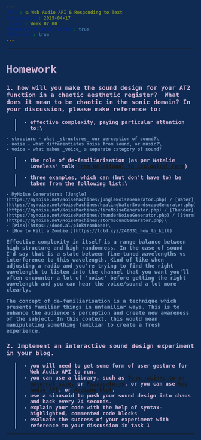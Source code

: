```yaml
---
title: 💥 Web Audio API & Responding to Text
published_at: 2025-04-17
snippet: Week 07 00
disable_html_sanitization: true
allow_math: true
---
```


<style>
  @import url('https://fonts.googleapis.com/css2?family=Cutive+Mono&display=swap');
  @import url('https://use.typekit.net/jyw5vxq.css');

h1, h3, h4, p, pre, ul, li, .notranslate {
  /* font-family: "Cutive Mono", monospace;
  font-weight: 700;
  font-style: normal; */

  font-family: "prestige-elite-std", monospace;
  font-weight: 600;
  font-style: normal;
  color:#CEB5D4;
}

 .text-gray-500, .markdown-body blockquote {color:#E872B0}
 .markdown-body {background-color:#102B53;}
  html {background-color:#102B53;}
  h1 {; font-weight: 800;}
  p, pre, ul {color:#7D9FC0;}
  .markdown-body a {color:#4E7AB1; text-decoration:underline;}

  .notranslate, text {
    color: #102B53;
    font-weight: 800;
  }


</style>

---

# Homework

### 1. how will you make the sound design for your AT2 function in a chaotic aesthetic register?  What does it mean to be chaotic in the sonic domain? In your discussion, please make reference to:

> - effective complexity, paying particular attention to:\

    - structure - what _structures_ our perception of sound?\
    - noise - what differentiates noise from sound, or music?\
    - voice - what makes _voice_ a separate category of sound?

> - the role of de-familiarisation (as per Natalie Loveless' talk [From Relational to Ecological Form](https://youtu.be/whzD1EPBVLk))

> - three examples, which can (but don't have to) be taken from the following list:\

    - MyNoise Generators: [Jungle](https://mynoise.net/NoiseMachines/jungleNoiseGenerator.php) / [Water](https://mynoise.net/NoiseMachines/healingWaterSoundscapeGenerator.php) / [Fire](https://mynoise.net/NoiseMachines/fireNoiseGenerator.php) / [Thunder](https://mynoise.net/NoiseMachines/thunderNoiseGenerator.php) / [Storm](https://mynoise.net/NoiseMachines/stormSoundGenerator.php)\
    - [Pink](https://dood.al/pinktrombone)\
    - [How to Kill a Zombie.](https://lcld.xyz/240831_how_to_kill)

Effective complexity in itself is a range balance between high structure and high randomness. In the case of sound I'd say that is a state between fine-tuned wavelengths vs interference to this wavelength. Kind of like when adjusting a radio and you're trying to find the right wavelength to listen into the channel that you want you'll often encounter a lot of 'noise' before getting the right wavelength and you can hear the voice/sound a lot more clearly.

The concept of de-familiarisation is a technique which presents familiar things in unfamiliar ways. This is to enhance the audience's perception and create new awareness of the subject. In this context, this would mean manipulating something familiar to create a fresh experience.

### 2. Implement an interactive sound design experiment in your blog.

> - you will need to get some form of user gesture for Web Audio API to run.
> - you can use a library, such as [Tone.jsLinks to an external site.](https://tonejs.github.io/) or [Pizzicato.js](https://alemangui.github.io/pizzicato), or you can use [Web Audio API](https://developer.mozilla.org/en-US/docs/Web/API/Web_Audio_API), or [AudioWorklet](https://developer.mozilla.org/en-US/docs/Web/API/AudioWorklet).
> - use a sinusoid to push your sound design into chaos and back every 24 seconds.
> - explain your code with the help of syntax-highlighted, commented code blocks
> - evaluate the success of your experiment with reference to your discussion in task 1

---
